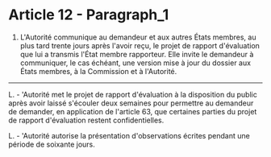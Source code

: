 # Article 12 - Paragraph_1

1. L'Autorité communique au demandeur et aux autres États membres, au plus tard trente jours après l'avoir reçu, le projet de rapport d'évaluation que lui a transmis l'État membre rapporteur. Elle invite le demandeur à communiquer, le cas échéant, une version mise à jour du dossier aux États membres, à la Commission et à l'Autorité.
---


L. - 'Autorité met le projet de rapport d'évaluation à la disposition du public après avoir laissé s'écouler deux semaines pour permettre au demandeur de demander, en application de l'article 63, que certaines parties du projet de rapport d'évaluation restent confidentielles.

L. - 'Autorité autorise la présentation d'observations écrites pendant une période de soixante jours.
